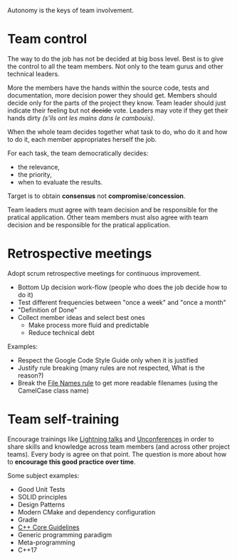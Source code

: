 Autonomy is the keys of team involvement.


Team control
============

The way to do the job has not be decided at big boss level.
Best is to give the control to all the team members.
Not only to the team gurus and other technical leaders.

More the members have the hands within the source code, tests and documentation, more decision power they should get.
Members should decide only for the parts of the project they know.
Team leader should just indicate their feeling but not ~~decide~~ vote.
Leaders may vote if they get their hands dirty *(s'ils ont les mains dans le cambouis)*.

When the whole team decides together
what task to do, who do it and how to do it,
each member appropriates herself the job.

For each task, the team democratically decides:

* the relevance,
* the priority,
* when to evaluate the results.

Target is to obtain **consensus** not **compromise**/**concession**.

Team leaders must agree with team decision
and be responsible for the pratical application.
Other team members must also agree with team decision
and be responsible for the pratical application.



Retrospective meetings
======================

Adopt scrum retrospective meetings for continuous improvement.

* Bottom Up decision work-flow (people who does the job decide how to do it)
* Test different frequencies between "once a week" and "once a month"
* "Definition of Done"
* Collect member ideas and select best ones
    * Make process more fluid and predictable
    * Reduce technical debt

Examples:

* Respect the Google Code Style Guide only when it is justified
* Justify rule breaking (many rules are not respected, What is the reason?)
* Break the [File Names rule](https://google.github.io/styleguide/cppguide.html#File_Names) to get more readable filenames (using the CamelCase class name)



Team self-training
==================

Encourage trainings like [Lightning talks](https://en.wikipedia.org/wiki/Lightning_talk) and [Unconferences](https://en.wikipedia.org/wiki/Unconference) in order to share skills and knowledge across team members (and across other project teams). Every body is agree on that point. The question is more about how to **encourage this good practice over time**.

Some subject examples:

* Good Unit Tests
* SOLID principles
* Design Patterns
* Modern CMake and dependency configuration
* Gradle
* [C++ Core Guidelines](https://github.com/isocpp/CppCoreGuidelines)
* Generic programming paradigm
* Meta-programming
* C++17

